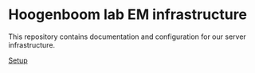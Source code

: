 # Hoogenboom lab EM infrastructure
This repository contains documentation and configuration for our server infrastructure.

[Setup](./docs/Setup.md)
